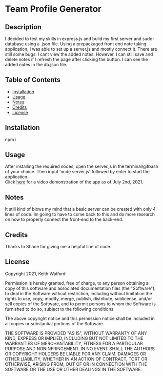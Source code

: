 # Team Profile Generator

## Description
I decided to test my skills in express.js and build my first server and sudo-database using a .json file. Using a prepackaged front end note taking application, I was able to set up a server.js and mostly connect it. There are still some bugs. I cant view the added notes. However, I can still save and delete notes if I refresh the page after clicking the button. I can see the added notes in the db.json file. 

## Table of Contents
- [Installation](#installation)
- [Usage](#usage)
- [Notes](#notes)
- [Credits](#credits)
- [License](#license)

## Installation
npm i

## Usage
After installing the required nodes, open the server.js in the terminal/gitbash of your choice. Then input 'node server.js' followed by enter to start the application. <br>
Click <a href="https://drive.google.com/file/d/19mLF1qEYAdHJK5KP6IbhgSLI2K0jgiHO/view" target="_blank">here</a> for a video demonstration of the app as of July 2nd, 2021. 

## Notes
It still kind of blows my mind that a basic server can be created with only 4 lines of code. Im going to have to come back to this and do more research on how to properly connect the front-end to the back-end. 

## Credits
Thanks to Shane for giving me a helpful line of code. 

## License
Copyright 2021, Keith Watford

Permission is hereby granted, free of charge, to any person obtaining a copy of this software and associated documentation files (the "Software"), to deal in the Software without restriction, including without limitation the rights to use, copy, modify, merge, publish, distribute, sublicense, and/or sell copies of the Software, and to permit persons to whom the Software is furnished to do so, subject to the following conditions:

The above copyright notice and this permission notice shall be included in all copies or substantial portions of the Software.

THE SOFTWARE IS PROVIDED "AS IS", WITHOUT WARRANTY OF ANY KIND, EXPRESS OR IMPLIED, INCLUDING BUT NOT LIMITED TO THE WARRANTIES OF MERCHANTABILITY, FITNESS FOR A PARTICULAR PURPOSE AND NONINFRINGEMENT. IN NO EVENT SHALL THE AUTHORS OR COPYRIGHT HOLDERS BE LIABLE FOR ANY CLAIM, DAMAGES OR OTHER LIABILITY, WHETHER IN AN ACTION OF CONTRACT, TORT OR OTHERWISE, ARISING FROM, OUT OF OR IN CONNECTION WITH THE SOFTWARE OR THE USE OR OTHER DEALINGS IN THE SOFTWARE.